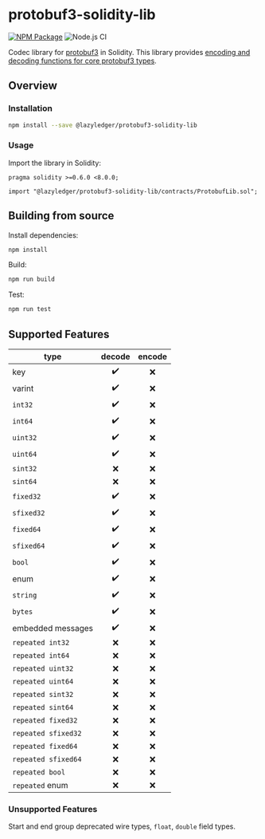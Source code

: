 # protobuf3-solidity-lib

[![NPM Package](https://img.shields.io/npm/v/@lazyledger/protobuf3-solidity-lib)](https://www.npmjs.org/package/@lazyledger/protobuf3-solidity-lib)
![Node.js CI](https://github.com/lazyledger/protobuf3-solidity-lib/workflows/Node.js%20CI/badge.svg)

Codec library for [protobuf3](https://developers.google.com/protocol-buffers) in Solidity. This library provides [encoding and decoding functions for core protobuf3 types](https://developers.google.com/protocol-buffers/docs/encoding).

## Overview

### Installation

```sh
npm install --save @lazyledger/protobuf3-solidity-lib
```

### Usage

Import the library in Solidity:

```solidity
pragma solidity >=0.6.0 <8.0.0;

import "@lazyledger/protobuf3-solidity-lib/contracts/ProtobufLib.sol";
```

## Building from source

Install dependencies:

```sh
npm install
```

Build:

```sh
npm run build
```

Test:

```sh
npm run test
```

## Supported Features

| type                | decode | encode |
| ------------------- | :----: | :----: |
| key                 |   ✔️   |   ❌   |
| varint              |   ✔️   |   ❌   |
| `int32`             |   ✔️   |   ❌   |
| `int64`             |   ✔️   |   ❌   |
| `uint32`            |   ✔️   |   ❌   |
| `uint64`            |   ✔️   |   ❌   |
| `sint32`            |   ❌   |   ❌   |
| `sint64`            |   ❌   |   ❌   |
| `fixed32`           |   ✔️   |   ❌   |
| `sfixed32`          |   ✔️   |   ❌   |
| `fixed64`           |   ✔️   |   ❌   |
| `sfixed64`          |   ✔️   |   ❌   |
| `bool`              |   ✔️   |   ❌   |
| enum                |   ✔️   |   ❌   |
| `string`            |   ✔️   |   ❌   |
| `bytes`             |   ✔️   |   ❌   |
| embedded messages   |   ✔️   |   ❌   |
| `repeated int32`    |   ❌   |   ❌   |
| `repeated int64`    |   ❌   |   ❌   |
| `repeated uint32`   |   ❌   |   ❌   |
| `repeated uint64`   |   ❌   |   ❌   |
| `repeated sint32`   |   ❌   |   ❌   |
| `repeated sint64`   |   ❌   |   ❌   |
| `repeated fixed32`  |   ❌   |   ❌   |
| `repeated sfixed32` |   ❌   |   ❌   |
| `repeated fixed64`  |   ❌   |   ❌   |
| `repeated sfixed64` |   ❌   |   ❌   |
| `repeated bool`     |   ❌   |   ❌   |
| `repeated` enum     |   ❌   |   ❌   |

### Unsupported Features

Start and end group deprecated wire types, `float`, `double` field types.
